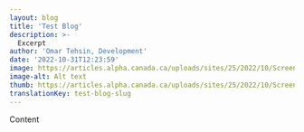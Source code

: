 ```yaml
---
layout: blog
title: 'Test Blog'
description: >-
  Excerpt
author: 'Omar Tehsin, Development'
date: '2022-10-31T12:23:59'
image: https://articles.alpha.canada.ca/uploads/sites/25/2022/10/Screen-Shot-2022-09-22-at-10.44.15-AM.png
image-alt: Alt text
thumb: https://articles.alpha.canada.ca/uploads/sites/25/2022/10/Screen-Shot-2022-09-22-at-10.44.15-AM-1024x300.png
translationKey: test-blog-slug
---
```


<p>Content</p>

